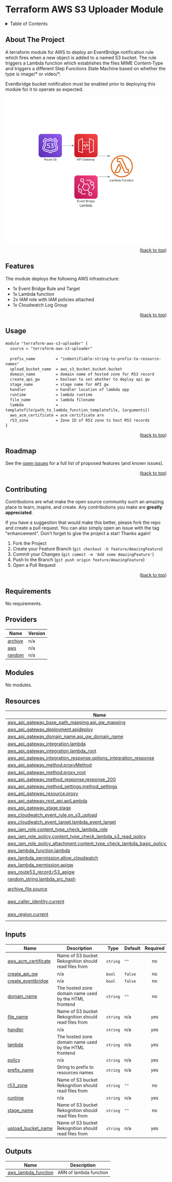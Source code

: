 <a name="readme-top"></a>

# Terraform AWS S3 Uploader Module

<details>
  <summary>Table of Contents</summary>
  <ol>
    <li><a href="#about-the-project">About The Project</a></li>
    <li><a href="#features">Features</a></li>
    <li><a href="#usage">Usage</a></li>
    <li><a href="#requirements">Terraform Docs</a></li>
    <li><a href="#roadmap">Roadmap</a></li>
    <li><a href="#contributing">Contributing</a></li>
    <li><a href="#license">License</a></li>
    <li><a href="#contact">Contact</a></li>
    <li><a href="#acknowledgments">Acknowledgments</a></li>
  </ol>
</details>

<!-- ABOUT THE PROJECT -->
## About The Project

A terraform module for AWS to deploy an EventBridge notification rule which fires when a new object is added to a named S3 bucket. The rule triggers a Lambda function which establishes the files MIME Content-Type and triggers a different Step Functions State Machine based on whether the type is image/* or video/*.

Eventbridge bucket notification must be enabled prior to deploying this module for it to operate as expected.

![Design diagram](/lambda.png)

<p align="right">(<a href="#readme-top">back to top</a>)</p>

<!-- FEATURES -->
## Features

The module deploys the following AWS infrastructure:
* 1x Event Bridge Rule and Target 
* 1x Lambda function
* 2x IAM role with IAM policies attached
* 1x Cloudwatch Log Group

<p align="right">(<a href="#readme-top">back to top</a>)</p>

<!-- USAGE -->
## Usage

```hcl
module "terraform-aws-s3-uploader" {
  source = "terraform-aws-s3-uploader"

  prefix_name         = "indentifiable-string-to-prefix-to-resource-names"
  upload_bucket_name  = aws_s3_bucket.bucket.bucket
  domain_name         = domain name of hosted zone for R53 record
  create_api_gw       = boolean to set whether to deplay api gw
  stage_name          = stage name for API gw
  handler             = handler location of lambda app
  runtime             = lambda runtime
  file_name           = lambda filename
  lambda              = templatefile(path_to_lambda_function_templatefile, {arguments})
  aws_acm_certificate = acm certificate arn
  r53_zone            = Zone ID of R53 zone to host R53 records
}
```



<p align="right">(<a href="#readme-top">back to top</a>)</p>

<!-- ROADMAP -->
## Roadmap

See the [open issues](https://github.com/mpsamuels/terraform-aws-lambda/issues) for a full list of proposed features (and known issues).

<p align="right">(<a href="#readme-top">back to top</a>)</p>

<!-- CONTRIBUTING -->
## Contributing

Contributions are what make the open source community such an amazing place to learn, inspire, and create. Any contributions you make are **greatly appreciated**.

If you have a suggestion that would make this better, please fork the repo and create a pull request. You can also simply open an issue with the tag "enhancement".
Don't forget to give the project a star! Thanks again!

1. Fork the Project
2. Create your Feature Branch (`git checkout -b feature/AmazingFeature`)
3. Commit your Changes (`git commit -m 'Add some AmazingFeature'`)
4. Push to the Branch (`git push origin feature/AmazingFeature`)
5. Open a Pull Request

<p align="right">(<a href="#readme-top">back to top</a>)</p>

<!-- REQUIREMENTS -->

<!-- BEGINNING OF PRE-COMMIT-TERRAFORM DOCS HOOK -->
## Requirements

No requirements.

## Providers

| Name | Version |
|------|---------|
| <a name="provider_archive"></a> [archive](#provider\_archive) | n/a |
| <a name="provider_aws"></a> [aws](#provider\_aws) | n/a |
| <a name="provider_random"></a> [random](#provider\_random) | n/a |

## Modules

No modules.

## Resources

| Name | Type |
|------|------|
| [aws_api_gateway_base_path_mapping.api_gw_mapping](https://registry.terraform.io/providers/hashicorp/aws/latest/docs/resources/api_gateway_base_path_mapping) | resource |
| [aws_api_gateway_deployment.apideploy](https://registry.terraform.io/providers/hashicorp/aws/latest/docs/resources/api_gateway_deployment) | resource |
| [aws_api_gateway_domain_name.api_gw_domain_name](https://registry.terraform.io/providers/hashicorp/aws/latest/docs/resources/api_gateway_domain_name) | resource |
| [aws_api_gateway_integration.lambda](https://registry.terraform.io/providers/hashicorp/aws/latest/docs/resources/api_gateway_integration) | resource |
| [aws_api_gateway_integration.lambda_root](https://registry.terraform.io/providers/hashicorp/aws/latest/docs/resources/api_gateway_integration) | resource |
| [aws_api_gateway_integration_response.options_integration_response](https://registry.terraform.io/providers/hashicorp/aws/latest/docs/resources/api_gateway_integration_response) | resource |
| [aws_api_gateway_method.proxyMethod](https://registry.terraform.io/providers/hashicorp/aws/latest/docs/resources/api_gateway_method) | resource |
| [aws_api_gateway_method.proxy_root](https://registry.terraform.io/providers/hashicorp/aws/latest/docs/resources/api_gateway_method) | resource |
| [aws_api_gateway_method_response.response_200](https://registry.terraform.io/providers/hashicorp/aws/latest/docs/resources/api_gateway_method_response) | resource |
| [aws_api_gateway_method_settings.method_settings](https://registry.terraform.io/providers/hashicorp/aws/latest/docs/resources/api_gateway_method_settings) | resource |
| [aws_api_gateway_resource.proxy](https://registry.terraform.io/providers/hashicorp/aws/latest/docs/resources/api_gateway_resource) | resource |
| [aws_api_gateway_rest_api.apiLambda](https://registry.terraform.io/providers/hashicorp/aws/latest/docs/resources/api_gateway_rest_api) | resource |
| [aws_api_gateway_stage.stage](https://registry.terraform.io/providers/hashicorp/aws/latest/docs/resources/api_gateway_stage) | resource |
| [aws_cloudwatch_event_rule.on_s3_upload](https://registry.terraform.io/providers/hashicorp/aws/latest/docs/resources/cloudwatch_event_rule) | resource |
| [aws_cloudwatch_event_target.lambda_event_target](https://registry.terraform.io/providers/hashicorp/aws/latest/docs/resources/cloudwatch_event_target) | resource |
| [aws_iam_role.content_type_check_lambda_role](https://registry.terraform.io/providers/hashicorp/aws/latest/docs/resources/iam_role) | resource |
| [aws_iam_role_policy.content_type_check_lambda_s3_read_policy](https://registry.terraform.io/providers/hashicorp/aws/latest/docs/resources/iam_role_policy) | resource |
| [aws_iam_role_policy_attachment.content_type_check_lambda_basic_policy_attachment](https://registry.terraform.io/providers/hashicorp/aws/latest/docs/resources/iam_role_policy_attachment) | resource |
| [aws_lambda_function.lambda](https://registry.terraform.io/providers/hashicorp/aws/latest/docs/resources/lambda_function) | resource |
| [aws_lambda_permission.allow_cloudwatch](https://registry.terraform.io/providers/hashicorp/aws/latest/docs/resources/lambda_permission) | resource |
| [aws_lambda_permission.apigw](https://registry.terraform.io/providers/hashicorp/aws/latest/docs/resources/lambda_permission) | resource |
| [aws_route53_record.r53_apigw](https://registry.terraform.io/providers/hashicorp/aws/latest/docs/resources/route53_record) | resource |
| [random_string.lambda_src_hash](https://registry.terraform.io/providers/hashicorp/random/latest/docs/resources/string) | resource |
| [archive_file.source](https://registry.terraform.io/providers/hashicorp/archive/latest/docs/data-sources/file) | data source |
| [aws_caller_identity.current](https://registry.terraform.io/providers/hashicorp/aws/latest/docs/data-sources/caller_identity) | data source |
| [aws_region.current](https://registry.terraform.io/providers/hashicorp/aws/latest/docs/data-sources/region) | data source |

## Inputs

| Name | Description | Type | Default | Required |
|------|-------------|------|---------|:--------:|
| <a name="input_aws_acm_certificate"></a> [aws\_acm\_certificate](#input\_aws\_acm\_certificate) | Name of S3 bucket Rekognition should read files from | `string` | `""` | no |
| <a name="input_create_api_gw"></a> [create\_api\_gw](#input\_create\_api\_gw) | n/a | `bool` | `false` | no |
| <a name="input_create_eventbridge"></a> [create\_eventbridge](#input\_create\_eventbridge) | n/a | `bool` | `false` | no |
| <a name="input_domain_name"></a> [domain\_name](#input\_domain\_name) | The hosted zone domain name used by the HTML frontend | `string` | `""` | no |
| <a name="input_file_name"></a> [file\_name](#input\_file\_name) | Name of S3 bucket Rekognition should read files from | `string` | n/a | yes |
| <a name="input_handler"></a> [handler](#input\_handler) | n/a | `string` | n/a | yes |
| <a name="input_lambda"></a> [lambda](#input\_lambda) | The hosted zone domain name used by the HTML frontend | `string` | n/a | yes |
| <a name="input_policy"></a> [policy](#input\_policy) | n/a | `string` | n/a | yes |
| <a name="input_prefix_name"></a> [prefix\_name](#input\_prefix\_name) | String to prefix to resources names | `string` | n/a | yes |
| <a name="input_r53_zone"></a> [r53\_zone](#input\_r53\_zone) | Name of S3 bucket Rekognition should read files from | `string` | `""` | no |
| <a name="input_runtime"></a> [runtime](#input\_runtime) | n/a | `string` | n/a | yes |
| <a name="input_stage_name"></a> [stage\_name](#input\_stage\_name) | Name of S3 bucket Rekognition should read files from | `string` | `""` | no |
| <a name="input_upload_bucket_name"></a> [upload\_bucket\_name](#input\_upload\_bucket\_name) | Name of S3 bucket Rekognition should read files from | `string` | n/a | yes |

## Outputs

| Name | Description |
|------|-------------|
| <a name="output_aws_lambda_function"></a> [aws\_lambda\_function](#output\_aws\_lambda\_function) | ARN of lambda function |